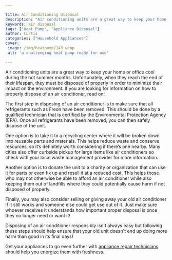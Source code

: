 ```yaml
---

title: Air Conditioning Disposal
description: "Air conditioning units are a great way to keep your home or office cool during the hot summer months. Unfortunately, when they rea...learn more about it now"
keywords: air disposal
tags: ["Heat Pump", "Appliance Disposal"]
author: Curtis
categories: ["Household Appliances"]
cover: 
 image: /img/heatpump/143.webp
 alt: 'a challenging heat pump ready for use'

---
```


Air conditioning units are a great way to keep your home or office cool during the hot summer months. Unfortunately, when they reach the end of their lifespan, they must be disposed of properly in order to minimize their impact on the environment. If you are looking for information on how to properly dispose of an air conditioner, read on!

The first step in disposing of an air conditioner is to make sure that all refrigerants such as Freon have been removed. This should be done by a qualified technician that is certified by the Environmental Protection Agency (EPA). Once all refrigerants have been removed, you can then safely dispose of the unit.

One option is to take it to a recycling center where it will be broken down into reusable parts and materials. This helps reduce waste and conserve resources, so it’s definitely worth considering if there’s one nearby. Many cities also offer curbside pickup for large items like air conditioners so check with your local waste management provider for more information. 

Another option is to donate the unit to a charity or organization that can use it for parts or even fix up and resell it at a reduced cost. This helps those who may not otherwise be able to afford an air conditioner while also keeping them out of landfills where they could potentially cause harm if not disposed of properly. 

Finally, you may also consider selling or giving away your old air conditioner if it still works and someone else could get use out of it. Just make sure whoever receives it understands how important proper disposal is once they no longer need or want it! 

Disposing of an air conditioner responsibly isn't always easy but following these steps should help ensure that your old unit doesn't end up doing more harm than good in its final days!

Get your appliances to go even further with <a href="/pages/appliance-repair-technicians/">appliance repair technicians</a> should help you energize them with freshness.